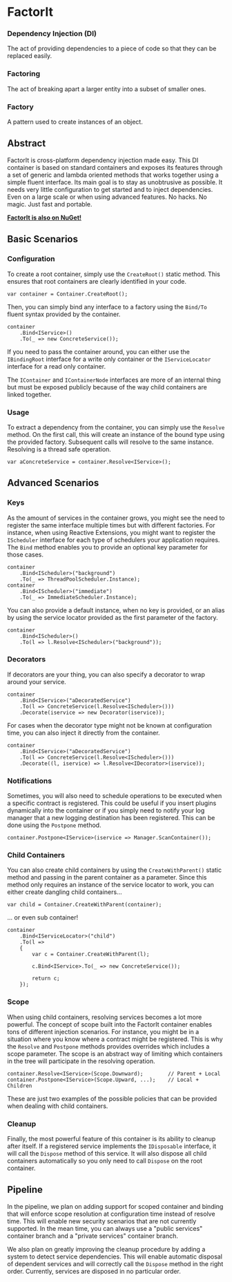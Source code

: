 FactorIt
========

### Dependency Injection (DI)
The act of providing dependencies to a piece of code so that they can be replaced easily.

### Factoring
The act of breaking apart a larger entity into a subset of smaller ones.

### Factory
A pattern used to create instances of an object.

Abstract
--------

FactorIt is cross-platform dependency injection made easy. This DI container is based on standard containers and exposes its features through a set of generic and lambda oriented methods that works together using a simple fluent interface. Its main goal is to stay as unobtrusive as possible. It needs very little configuration to get started and to inject dependencies. Even on a large scale or when using advanced features. No hacks. No magic. Just fast and portable.

**[FactorIt is also on NuGet!](https://www.nuget.org/packages/FactorIt/ "Click here to see the latest NuGet package")**

Basic Scenarios
-------------------

### Configuration
To create a root container, simply use the `CreateRoot()` static method. This ensures that root containers are clearly identified in your code.

    var container = Container.CreateRoot();

Then, you can simply bind any interface to a factory using the `Bind/To` fluent syntax provided by the container.

    container
        .Bind<IService>()
        .To(_ => new ConcreteService());

If you need to pass the container around, you can either use the `IBindingRoot` interface for a write only container or the `IServiceLocator` interface for a read only container.

The `IContainer` and `IContainerNode` interfaces are more of an internal thing but must be exposed publicly because of the way child containers are linked together.

### Usage

To extract a dependency from the container, you can simply use the `Resolve` method. On the first call, this will create an instance of the bound type using the provided factory. Subsequent calls will resolve to the same instance. Resolving is a thread safe operation.

    var aConcreteService = container.Resolve<IService>();

Advanced Scenarios
----------------------

### Keys
As the amount of services in the container grows, you might see the need to register the same interface multiple times but with different factories. For instance, when using Reactive Extensions, you might want to register the `IScheduler` interface for each type of schedulers your application requires. The `Bind` method enables you to provide an optional key parameter for those cases.

    container
        .Bind<IScheduler>("background")
        .To(_ => ThreadPoolScheduler.Instance);
    container
        .Bind<IScheduler>("immediate")
        .To(_ => ImmediateScheduler.Instance);

You can also provide a default instance, when no key is provided, or an alias by using the service locator provided as the first parameter of the factory.

    container
        .Bind<IScheduler>()
        .To(l => l.Resolve<IScheduler>("background"));

### Decorators
If decorators are your thing, you can also specify a decorator to wrap around your service.

    container
        .Bind<IService>("aDecoratedService")
        .To(l => ConcreteService(l.Resolve<IScheduler>()))
        .Decorate(iservice => new Decorator(iservice));

For cases when the decorator type might not be known at configuration time, you can also inject it directly from the container.

    container
        .Bind<IService>("aDecoratedService")
        .To(l => ConcreteService(l.Resolve<IScheduler>()))
        .Decorate((l, iservice) => l.Resolve<IDecorator>(iservice));

### Notifications
Sometimes, you will also need to schedule operations to be executed when a specific contract is registered. This could be useful if you insert plugins dynamically into the container or if you simply need to notify your log manager that a new logging destination has been registered. This can be done using the `Postpone` method.

    container.Postpone<IService>(iservice => Manager.ScanContainer());

### Child Containers
You can also create child containers by using the `CreateWithParent()` static method and passing in the parent container as a parameter. Since this method only requires an instance of the service locator to work, you can either create dangling child containers...

    var child = Container.CreateWithParent(container);

... or even sub container!

    container
        .Bind<IServiceLocator>("child")
        .To(l =>
        {
            var c = Container.CreateWithParent(l);

            c.Bind<IService>.To(_ => new ConcreteService());

            return c;
        });

### Scope
When using child containers, resolving services becomes a lot more powerful. The concept of scope built into the FactorIt container enables tons of different injection scenarios. For instance, you might be in a situation where you know where a contract might be registered. This is why the `Resolve` and `Postpone` methods provides overrides which includes a scope parameter. The scope is an abstract way of limiting which containers in the tree will participate in the resolving operation.

    container.Resolve<IService>(Scope.Downward);        // Parent + Local
    container.Postpone<IService>(Scope.Upward, ...);    // Local + Children

These are just two examples of the possible policies that can be provided when dealing with child containers.

### Cleanup
Finally, the most powerful feature of this container is its ability to cleanup after itself. If a registered service implements the `IDisposable` interface, it will call the `Dispose` method of this service. It will also dispose all child containers automatically so you only need to call `Dispose` on the root container.

Pipeline
--------

In the pipeline, we plan on adding support for scoped container and binding that will enforce scope resolution at configuration time instead of resolve time. This will enable new security scenarios that are not currently supported. In the mean time, you can always use a "public services" container branch and a "private services" container branch.

We also plan on greatly improving the cleanup procedure by adding a system to detect service dependencies. This will enable automatic disposal of dependent services and will correctly call the `Dispose` method in the right order. Currently, services are disposed in no particular order.
